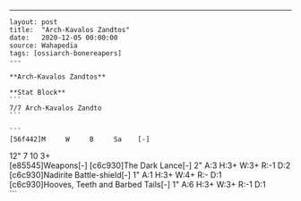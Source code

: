 ---
    layout: post
    title:  "Arch-Kavalos Zandtos"
    date:   2020-12-05 00:00:00
    source: Wahapedia
    tags: [ossiarch-bonereapers]
    ---
    
    **Arch-Kavalos Zandtos**
    
    **Stat Block**
    ```
    7/7 Arch-Kavalos Zandto
    ```
    
    ```
    [56f442]M     W     B     Sa    [-]
12"   7     10    3+    
[e85545]Weapons[-]
[c6c930]The Dark Lance[-]
2"     A:3    H:3+   W:3+   R:-1   D:2   
[c6c930]Nadirite Battle-shield[-]
1"     A:1    H:3+   W:4+   R:-    D:1   
[c6c930]Hooves, Teeth and Barbed Tails[-]
1"     A:6    H:3+   W:3+   R:-1   D:1   
    ```
    
    
    